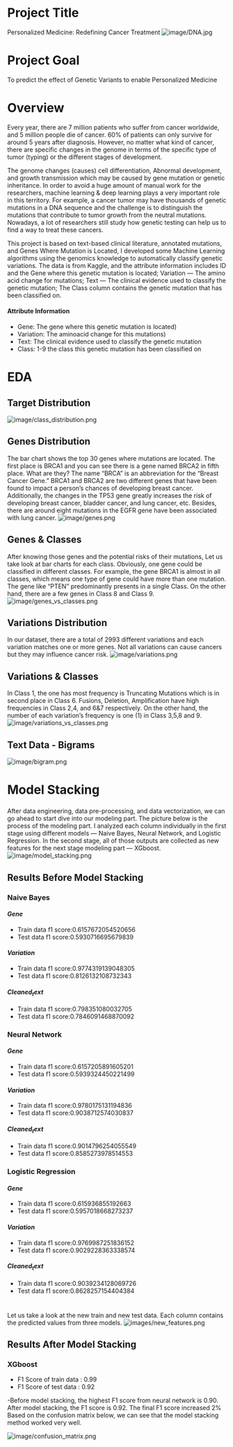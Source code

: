 # Project Title
Personalized Medicine: Redefining Cancer Treatment
![image/DNA.jpg](image/DNA.jpg)
# Project Goal 
To predict the effect of Genetic Variants to enable Personalized Medicine
# Overview
Every year, there are 7 million patients who suffer from cancer worldwide, and 5 million people die of cancer. 60% of patients can only survive for around 5 years after diagnosis. However, no matter what kind of cancer, there are specific changes in the genome in terms of the specific type of tumor (typing) or the different stages of development.

 The genome changes (causes) cell differentiation, Abnormal development, and growth transmission which may be caused by gene mutation or genetic inheritance. In order to avoid a huge amount of manual work for the researchers, machine learning & deep learning plays a very important role in this territory. For example, a cancer tumor may have thousands of genetic mutations in a DNA sequence and the challenge is to distinguish the mutations that contribute to tumor growth from the neutral mutations. Nowadays, a lot of researchers still study how genetic testing can help us to find a way to treat these cancers.

This project is based on text-based clinical literature, annotated mutations, and Genes Where Mutation is Located, I developed some Machine Learning algorithms using the genomics knowledge to automatically classify genetic variations. The data is from Kaggle, and the attribute information includes ID and the Gene where this genetic mutation is located; Variation — The amino acid change for mutations; Text — The clinical evidence used to classify the genetic mutation; The Class column contains the genetic mutation that has been classified on. 
#### Attribute Information
- Gene: The gene where this genetic mutation is located)
- Variation: The aminoacid change for this mutations)
- Text: The clinical evidence used to classify the genetic mutation
- Class: 1-9 the class this genetic mutation has been classified on

# EDA
## Target Distribution
![image/class_distribution.png](image/class_distribution.png)
## Genes Distribution
The bar chart shows the top 30 genes where mutations are located. The first place is BRCA1 and you can see there is a gene named BRCA2 in fifth place. What are they? The name “BRCA” is an abbreviation for the “Breast Cancer Gene.” BRCA1 and BRCA2 are two different genes that have been found to impact a person’s chances of developing breast cancer. Additionally, the changes in the TP53 gene greatly increases the risk of developing breast cancer, bladder cancer, and lung cancer, etc. Besides, there are around eight mutations in the EGFR gene have been associated with lung cancer.
![image/genes.png](image/genes.png)
## Genes & Classes
After knowing those genes and the potential risks of their mutations, Let us take look at bar charts for each class. Obviously, one gene could be classified in different classes. For example, the gene BRCA1 is almost in all classes, which means one type of gene could have more than one mutation. The gene like “PTEN” predominantly presents in a single Class. On the other hand, there are a few genes in Class 8 and Class 9.
![image/genes_vs_classes.png](image/genes_vs_classes.png)
## Variations Distribution
In our dataset, there are a total of 2993 different variations and each variation matches one or more genes. Not all variations can cause cancers but they may influence cancer risk.
![image/variations.png](image/variations.png)
## Variations & Classes
In Class 1, the one has most frequency is Truncating Mutations which is in second place in Class 6. Fusions, Deletion, Amplification have high frequencies in Class 2,4, and 6&7 respectively. On the other hand, the number of each variation’s frequency is one (1) in Class 3,5,8 and 9.
![image/variations_vs_classes.png](image/variations_vs_classes.png)

## Text Data - Bigrams 
![image/bigram.png](image/bigram.png)

# Model Stacking
###
After data engineering, data pre-processing, and data vectorization, we can go ahead to start dive into our modeling part. The picture below is the process of the modeling part. I analyzed each column individually in the first stage using different models — Naive Bayes, Neural Network, and Logistic Regression. In the second stage, all of those outputs are collected as new features for the next stage modeling part — XGboost.
![image/model_stacking.png](image/model_stacking.png)
## Results Before Model Stacking

### Naive Bayes

#### $Gene$
 - Train data f1 score:0.6157672054520656
 - Test data f1 score:0.5930716695679839
 
#### $Variation$
 - Train data f1 score:0.9774319139048305
 - Test data f1 score:0.8126132108732343
 
#### $Cleaned_text$
 - Train data f1 score:0.798351080032705
 - Test data f1 score:0.7846091468870092
 
### Neural Network

#### $Gene$
 - Train data f1 score:0.6157205891605201
 - Test data f1 score:0.5939324450221499
 
#### $Variation$
 - Train data f1 score:0.9780175131194836
 - Test data f1 score:0.9038712574030837
 
#### $Cleaned_text$
 - Train data f1 score:0.9014796254055549
 - Test data f1 score:0.8585273978514553


### Logistic Regression

#### $Gene$
 - Train data f1 score:0.615936855192663
 - Test data f1 score:0.5957018668273237
 
#### $Variation$
 - Train data f1 score:0.9769987251836152
 - Test data f1 score:0.9029228363338574
 
#### $Cleaned_text$
 - Train data f1 score:0.9039234128069726
 - Test data f1 score:0.8628257154404384
 
#
Let us take a look at the new train and new test data. Each column contains the predicted values from three models.
![images/new_features.png](images/)
## Results After Model Stacking

### XGboost
- F1 Score of train data : 0.99
- F1 Score of test data : 0.92

-Before model stacking, the highest F1 score from neural network is 0.90.
After model stacking, the F1 score is 0.92. 
The final F1 score increased 2% Based on the confusion matrix below, we can see that the model stacking method worked very well.

![image/confusion_matrix.png](image/confusion_matrix.png)


